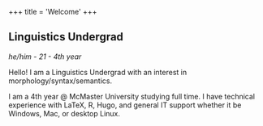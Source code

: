 +++
title = 'Welcome'
+++

## Linguistics Undergrad
*he/him - 21 - 4th year*

Hello! I am a Linguistics Undergrad with an interest in morphology/syntax/semantics. 

I am a 4th year @ McMaster University studying full time. I have technical experience with LaTeX, R, Hugo, and general IT support whether it be Windows, Mac, or desktop Linux.
